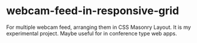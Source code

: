 # webcam-feed-in-responsive-grid
For multiple webcam feed, arranging them in CSS Masonry Layout. It is my experimental project. Maybe useful for in conference type web apps.
